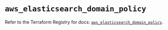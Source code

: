 # `aws_elasticsearch_domain_policy`

Refer to the Terraform Registry for docs: [`aws_elasticsearch_domain_policy`](https://registry.terraform.io/providers/hashicorp/aws/6.14.0/docs/resources/elasticsearch_domain_policy).
